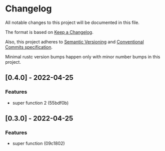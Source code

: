 # Changelog

All notable changes to this project will be documented in this file.

The format is based on [Keep a Changelog](https://keepachangelog.com/en/1.0.0/).

Also, this project adheres to [Semantic Versioning](https://semver.org/spec/v2.0.0.html)
and [Conventional Commits specification](https://www.conventionalcommits.org/en/v1.0.0/).

Minimal rustc version bumps happen only with minor number bumps in this project.

## [0.4.0] - 2022-04-25

### Features

* super function 2 (55bdf0b)

## [0.3.0] - 2022-04-25

### Features

- super function (09c1802)
